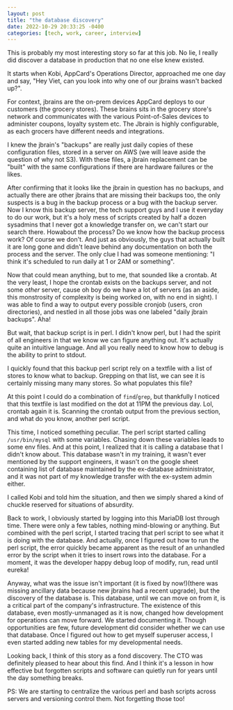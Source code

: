 ```yaml
---
layout: post
title: "the database discovery"
date: 2022-10-29 20:33:25 -0400
categories: [tech, work, career, interview]
---
```


This is probably my most interesting story so far at this job. No lie, I really did discover a database in production that no one else knew existed.

It starts when Kobi, AppCard's Operations Director, approached me one day and say, "Hey Viet, can you look into why one of our jbrains wasn't backed up?". 

<!--break-->

For context, jbrains are the on-prem devices AppCard deploys to our customers (the grocery stores). These brains sits in the grocery store's network and communicates with the various Point-of-Sales devices to administer coupons, loyalty system etc. The Jbrain is highly configurable, as each grocers have different needs and integrations.

I knew the jbrain's "backups" are really just daily copies of these configuration files, stored in a server on AWS (we will leave aside the question of why not S3). With these files, a jbrain replacement can be "built" with the same configurations if there are hardware failures or the likes.

After confirming that it looks like the jbrain in question has no backups, and actually there are other jbrains that are missing their backups too, the only suspects is a bug in the backup process or a bug with the backup server. Now I know this backup server, the tech support guys and I use it everyday to do our work, but it's a holy mess of scripts created by half a dozen sysadmins that I never got a knowledge transfer on, we can't start our search there. Howabout the process? Do we know how the backup process work? Of course we don't. And just as obviously, the guys that actually built it are long gone and didn't leave behind any documentation on both the process and the server. The only clue I had was someone mentioning: "I think it's scheduled to run daily at 1 or 2AM or something".

Now that could mean anything, but to me, that sounded like a crontab. At the very least, I hope the crontab exists on the backups server, and not some _other_ server, cause oh boy do we have a lot of servers (as an aside, this monstrosity of complexity is being worked on, with no end in sight). I was able to find a way to output every possible cronjob (users, cron directories), and nestled in all those jobs was one labeled "daily jbrain backups". Aha!

But wait, that backup script is in perl. I didn't know perl, but I had the spirit of all engineers in that we know we can figure anything out. It's actually quite an intuitive language. And all you really need to know how to debug is the ability to print to stdout.

I quickly found that this backup perl script rely on a textfile with a list of stores to know what to backup. Grepping on that list, we can see it is certainly missing many many stores. So what populates this file?

At this point I could do a combination of `find`/`grep`, but thankfully I noticed that this textfile is last modified on the dot at 11PM the previous day. Lol, crontab again it is. Scanning the crontab output from the previous section, and what do you know, another perl script.

This time, I noticed something peculiar. The perl script started calling `/usr/bin/mysql` with some variables. Chasing down these variables leads to some env files. And at this point, I realized that it is calling a database that I didn't know about. This database wasn't in my training, it wasn't ever mentioned by the support engineers, it wasn't on the google sheet containing list of database maintained by the ex-database administrator, and it was not part of my knowledge transfer with the ex-system admin either. 

I called Kobi and told him the situation, and then we simply shared a kind of chuckle reserved for situations of absurdity.

Back to work, I obviously started by logging into this MariaDB lost through time. There were only a few tables, nothing mind-blowing or anything. But combined with the perl script, I started tracing that perl script to see what it is doing with the database. And actually, once I figured out how to run the perl script, the error quickly became apparent as the result of an unhandled error by the script when it tries to insert rows into the database. For a moment, it was the developer happy debug loop of modify, run, read until eureka!

Anyway, what was the issue isn't important (it is fixed by now!)(there was missing ancillary data because new jbrains had a recent upgrade), but the discovery of the database is. This database, until we can move on from it, is a critical part of the company's infrastructure. The existence of this database, even mostly-unmanaged as it is now, changed how development for operations can move forward. We started documenting it. Though opportunities are few, future development did consider whether we can use that database. Once I figured out how to get myself superuser access, I even started adding new tables for my developmental needs. 

Looking back, I think of this story as a fond discovery. The CTO was definitely pleased to hear about this find. And I think it's a lesson in how effective but forgotten scripts and software can quietly run for years until the day something breaks.

PS: We are starting to centralize the various perl and bash scripts across servers and versioning control them. Not forgetting those too!